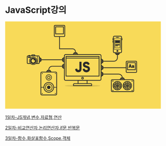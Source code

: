 # JavaScript강의

<p align="center"><img src="./READMEIMG/JS.png"></p>

[1일차-JS개념,변수,자료형,연산](./1일차/README.md)  

[2일차-비교연산자,논리연산자,if문,반복문](./2일차/README.md)  

[3일차-함수,화살표함수,Scope,객체](./3일차/README.md)  

